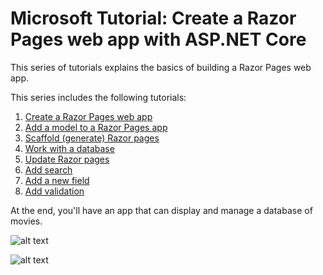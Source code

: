 # Microsoft Tutorial: Create a Razor Pages web app with ASP.NET Core

This series of tutorials explains the basics of building a Razor Pages web app.

This series includes the following tutorials:

1. [Create a Razor Pages web app](https://learn.microsoft.com/en-us/aspnet/core/tutorials/razor-pages/razor-pages-start?view=aspnetcore-8.0)
2. [Add a model to a Razor Pages app](https://learn.microsoft.com/en-us/aspnet/core/tutorials/razor-pages/model?view=aspnetcore-8.0)
3. [Scaffold (generate) Razor pages](https://learn.microsoft.com/en-us/aspnet/core/tutorials/razor-pages/page?view=aspnetcore-8.0)
4. [Work with a database](https://learn.microsoft.com/en-us/aspnet/core/tutorials/razor-pages/sql?view=aspnetcore-8.0)
5. [Update Razor pages](https://learn.microsoft.com/en-us/aspnet/core/tutorials/razor-pages/da1?view=aspnetcore-8.0)
6. [Add search](https://learn.microsoft.com/en-us/aspnet/core/tutorials/razor-pages/search?view=aspnetcore-8.0)
7. [Add a new field](https://learn.microsoft.com/en-us/aspnet/core/tutorials/razor-pages/new-field?view=aspnetcore-8.0)
8. [Add validation](https://learn.microsoft.com/en-us/aspnet/core/tutorials/razor-pages/validation?view=aspnetcore-8.0)

At the end, you'll have an app that can display and manage a database of movies.

![alt text](https://learn.microsoft.com/en-us/aspnet/core/tutorials/razor-pages/index/_static/sample-page.png)

![alt text](https://learn.microsoft.com/en-us/aspnet/core/tutorials/razor-pages/index/_static/sample-page-validation.png)
